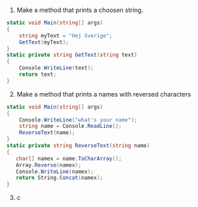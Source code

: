 1. Make a method that prints a choosen string.
```cs
static void Main(string[] args)
{
    string myText = "Hej Sverige";
    GetText(myText);
}
static private string GetText(string text)
{
    Console.WriteLine(text);
    return text;
}  
```
2. Make a method that prints a names with reversed characters
```cs
static void Main(string[] args)
{
    Console.WriteLine("what's your name");
    string name = Console.ReadLine();
    ReverseText(name);
}
static private string ReverseText(string name)
{
   char[] namex = name.ToCharArray();
   Array.Reverse(namex);
   Console.WriteLine(namex);
   return String.Concat(namex);
}

```
3. c
